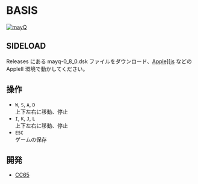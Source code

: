 # BASIS

[![mayQ](http://img.youtube.com/vi/*/0.jpg)](https://www.youtube.com/watch?v=*)

## SIDELOAD
Releases にある mayq-0_8_0.dsk ファイルをダウンロード、[Apple\]\[js](https://www.scullinsteel.com/apple2/) などの AppleII 環境で動かしてください。

## 操作
- `W`, `S`, `A`, `D`<br>上下左右に移動、停止
- `I`, `K`, `J`, `L`<br>上下左右に移動、停止
- `ESC`<br>ゲームの保存

## 開発
- [CC65](https://cc65.github.io)
